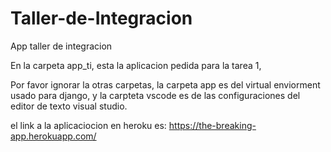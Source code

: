# Taller-de-Integracion
App taller de integracion

En la carpeta app_ti, esta la aplicacion pedida para la tarea 1,

Por favor ignorar la otras carpetas, la carpeta app es del virtual enviorment usado para django, 
y la carpteta vscode es de las configuraciones del editor de texto visual studio.

el link a la aplicaciocion en heroku es: https://the-breaking-app.herokuapp.com/

